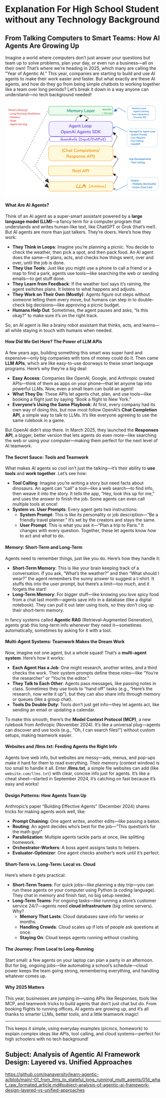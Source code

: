 # Explanation For High School Student without any Technology Background

## From Talking Computers to Smart Teams: How AI Agents Are Growing Up

Imagine a world where computers don’t just answer your questions but team up to solve problems, plan your day, or even run a business—all on their own! That’s where we’re heading in 2025, which many are calling the "Year of Agentic AI." This year, companies are starting to build and use AI agents to make their work easier and faster. But what exactly are these AI agents, and how do they go from being simple chatbots to working together like a team over long periods? Let’s break it down in a way anyone can understand—no tech background needed!

![Agent Orchestration Layer](./agent-orchestration-layer.png)

#### What Are AI Agents?

Think of an AI agent as a super-smart assistant powered by a **large language model (LLM)**—a fancy term for a computer program that understands and writes human-like text, like ChatGPT or Grok (that’s me!). But AI agents are more than just talkers. They’re doers. Here’s how they work:

- **They Think in Loops**: Imagine you’re planning a picnic. You decide to check the weather, then pick a spot, and then pack food. An AI agent does the same—it plans, acts, and checks how things went, over and over, until the job is done.
- **They Use Tools**: Just like you might use a phone to call a friend or a map to find a park, agents use tools—like searching the web or sending emails—to get stuff done.
- **They Learn from Feedback**: If the weather tool says it’s raining, the agent switches plans. It listens to what happens and adjusts.
- **They Work on Their Own (Mostly)**: Agents figure out steps without someone telling them every move, but humans can step in to double-check big decisions—like approving a picnic budget.
- **Humans Help Out**: Sometimes, the agent pauses and asks, “Is this okay?” to make sure it’s on the right track.

So, an AI agent is like a brainy robot assistant that thinks, acts, and learns—all while staying in touch with humans when needed.

#### How Did We Get Here? The Power of LLM APIs

A few years ago, building something this smart was super hard and expensive—only big companies with tons of money could do it. Then came **LLM APIs**, which are like easy-to-use doorways to these smart language programs. Here’s why they’re a big deal:

- **Easy Access**: Companies like OpenAI, Google, and Anthropic created APIs—think of them as apps on your phone—that let anyone tap into powerful LLMs. Now, even a small team can build an agent!
- **What They Do**: These APIs let agents chat, plan, and use tools—like booking a flight just by saying “Book a flight to New York.”
- **Everyone’s Using the Same Playbook**: At first, every company had its own way of doing this, but now most follow OpenAI’s **Chat Completion API**, a simple way to talk to LLMs. It’s like everyone agreeing to use the same rulebook in a game.

But OpenAI didn’t stop there. In March 2025, they launched the **Responses API**, a bigger, better version that lets agents do even more—like searching the web or using your computer—making them perfect for the next level of AI teamwork.

#### The Secret Sauce: Tools and Teamwork

What makes AI agents so cool isn’t just the talking—it’s their ability to **use tools** and **work together**. Let’s see how:

- **Tool Calling**: Imagine you’re writing a story but need facts about dinosaurs. An agent can “call” a tool—like a web search—to find info, then weave it into the story. It tells the app, “Hey, look this up for me,” and uses the answer to finish the job. Some agents can even call multiple tools at once!
- **System vs. User Prompts**: Every agent gets two instructions:
  - **System Prompt**: This is like its personality or job description—“Be a friendly travel planner.” It’s set by the creators and stays the same.
  - **User Prompt**: This is what you ask it—“Plan a trip to Paris.” It changes with every question.
  Together, these let agents know *how* to act and *what* to do.

#### Memory: Short-Term and Long-Term

Agents need to remember things, just like you do. Here’s how they handle it:

- **Short-Term Memory**: This is like your brain keeping track of a conversation. If you ask, “What’s the weather?” and then “What should I wear?” the agent remembers the sunny answer to suggest a t-shirt. It stuffs this into the user prompt, but there’s a limit—too much, and it forgets the start!
- **Long-Term Memory**: For bigger stuff—like knowing you love spicy food from a chat last month—agents save info in a database (like a digital notebook). They can pull it out later using tools, so they don’t clog up their short-term memory.

In fancy systems called **Agentic RAG** (Retrieval-Augmented Generation), agents grab this long-term info whenever they need it—sometimes automatically, sometimes by asking for it with a tool.

#### Multi-Agent Systems: Teamwork Makes the Dream Work

Now, imagine not one agent, but a whole squad! That’s a **multi-agent system**. Here’s how it works:

- **Each Agent Has a Job**: One might research, another writes, and a third checks the work. Their system prompts define these roles—like “You’re the researcher” or “You’re the editor.”
- **They Talk to Each Other**: Agents pass messages, like passing notes in class. Sometimes they use tools to “hand off” tasks (e.g., “Here’s the research, now write it up”), but they can also share info through memory or queues (like a group chat).
- **Tools Do Double Duty**: Tools don’t just get info—they let agents act, like sending an email or updating a calendar.

To make this smooth, there’s the **Model Context Protocol (MCP)**, a new rulebook from Anthropic (November 2024). It’s like a universal plug—agents can discover and use tools (e.g., “Oh, I can search files!”) without custom setups, making teamwork easier.

#### Websites and /llms.txt: Feeding Agents the Right Info

Agents love web info, but websites are messy—ads, menus, and pop-ups make it hard for them to read everything. Their memory (context window) is too small to handle it all. Enter **/llms.txt**, a simple file websites can add (like `website.com/llms.txt`) with clear, concise info just for agents. It’s like a cheat sheet—started in September 2024, it’s catching on fast because it’s easy and works!

#### Design Patterns: How Agents Team Up

Anthropic’s paper “Building Effective Agents” (December 2024) shares tricks for making agents work well, like:

- **Prompt Chaining**: One agent writes, another edits—like passing a baton.
- **Routing**: An agent decides who’s best for the job—“This question’s for the math guy!”
- **Parallelization**: Multiple agents tackle parts at once, like splitting homework.
- **Orchestrator-Workers**: A boss agent assigns tasks to helpers.
- **Evaluator-Optimizer**: One agent checks another’s work until it’s perfect.

#### Short-Term vs. Long-Term: Local vs. Cloud

Here’s where it gets practical:

- **Short-Term Teams**: For quick jobs—like planning a day trip—you can run these agents on your computer using Python (a coding language). They chat in memory and finish fast, no big setup needed.
- **Long-Term Teams**: For ongoing tasks—like running a store’s customer service 24/7—agents need **cloud infrastructure** (big online servers). Why?
  - **Memory That Lasts**: Cloud databases save info for weeks or months.
  - **Handling Crowds**: Cloud scales up if lots of people ask questions at once.
  - **Staying On**: Cloud keeps agents running without crashing.

#### The Journey: From Local to Long-Running

Start small: a few agents on your laptop can plan a party in an afternoon. But for big, ongoing jobs—like automating a school’s schedule—cloud power keeps the team going strong, remembering everything, and handling whatever comes up.

#### Why 2025 Matters

This year, businesses are jumping in—using APIs like Responses, tools like MCP, and teamwork tricks to build agents that don’t just chat but *do*. From booking flights to running offices, AI agents are growing up, and it’s all thanks to smarter LLMs, better tools, and a little teamwork magic!

---

This keeps it simple, using everyday examples (picnics, homework) to explain complex ideas like APIs, tool calling, and cloud systems—perfect for high schoolers with no tech background!


## Subject: Analysis of Agentic AI Framework Design: Layered vs. Unified Approaches

https://github.com/panaversity/learn-agentic-ai/blob/main/-01_from_llms_to_stateful_long_runningl_multi_agents/01d_what_raw_formated_article.md#subject-analysis-of-agentic-ai-framework-design-layered-vs-unified-approaches
